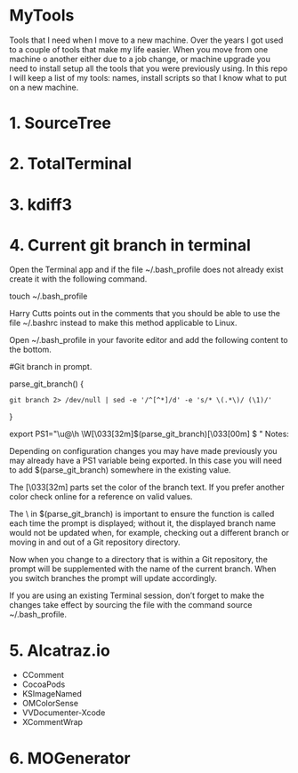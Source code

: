 # MyTools
Tools that I need when I move to a new machine. Over the years I got used to a couple of tools that make my life easier. When you move from one machine o another either due to a job change, or machine upgrade you need to install setup all the tools that you were previously using. In this repo I will keep a list of my tools: names, install scripts so that I know what to put on a new machine.

# 1. SourceTree
# 2. TotalTerminal
# 3. kdiff3
# 4. Current git branch in terminal
Open the Terminal app and if the file ~/.bash_profile does not already exist create it with the following command.

touch ~/.bash_profile

Harry Cutts points out in the comments that you should be able to use the file ~/.bashrc instead to make this method applicable to Linux.

Open ~/.bash_profile in your favorite editor and add the following content to the bottom.

#Git branch in prompt.

parse_git_branch() {

    git branch 2> /dev/null | sed -e '/^[^*]/d' -e 's/* \(.*\)/ (\1)/'

}

export PS1="\u@\h \W\[\033[32m\]\$(parse_git_branch)\[\033[00m\] $ "
Notes:

Depending on configuration changes you may have made previously you may already have a PS1 variable being exported. In this case you will need to add \$(parse_git_branch) somewhere in the existing value.

The \[\033[32m\] parts set the color of the branch text. If you prefer another color check online for a reference on valid values.

The \ in \$(parse_git_branch) is important to ensure the function is called each time the prompt is displayed; without it, the displayed branch name would not be updated when, for example, checking out a different branch or moving in and out of a Git repository directory.

Now when you change to a directory that is within a Git repository, the prompt will be supplemented with the name of the current branch. When you switch branches the prompt will update accordingly.

If you are using an existing Terminal session, don’t forget to make the changes take effect by sourcing the file with the command source ~/.bash_profile.


# 5. Alcatraz.io
- CComment
- CocoaPods
- KSImageNamed
- OMColorSense
- VVDocumenter-Xcode
- XCommentWrap 

# 6. MOGenerator

